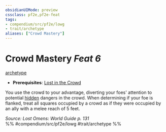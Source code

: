 ```yaml
---
obsidianUIMode: preview
cssclass: pf2e,pf2e-feat
tags:
- compendium/src/pf2e/lowg
- trait/archetype
aliases: ["Crowd Mastery"]
---
```

# Crowd Mastery  *Feat 6*  
[archetype](rules/traits/archetype.md)  

- **Prerequisites**: [Lost in the Crowd](compendium/feats/lost-in-the-crowd-lowg.md)

You use the crowd to your advantage, diverting your foes' attention to potential [hidden](rules/conditions.md#Hidden) dangers in the crowd. When determining if your foe is flanked, treat all squares occupied by a crowd as if they were occupied by an ally with a melee reach of 5 feet.

*Source: Lost Omens: World Guide p. 131*  
%% #compendium/src/pf2e/lowg #trait/archetype %%